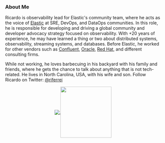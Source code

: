 ### About Me

Ricardo is observability lead for Elastic's community team, where he acts as the voice of [Elastic](https://elastic.co) at SRE, DevOps, and DataOps communities. In this role, he is responsible for developing and driving a global community and developer advocacy strategy focused on observability. With +20 years of experience, he may have learned a thing or two about distributed systems, observability, streaming systems, and databases. Before Elastic, he worked for other vendors such as [Confluent](https://www.confluent.io), [Oracle](https://www.oracle.com), [Red Hat](https://www.redhat.com), and different consulting firms.

While not working, he loves barbecuing in his backyard with his family and friends, where he gets the chance to talk about anything that is not tech-related. He lives in North Carolina, USA, with his wife and son. Follow Ricardo on Twitter: [@riferrei](https://twitter.com/riferrei)

<p align="center">
  <a href="https://github.com/riferrei?tab=repositories">
    <img
      align="center"
      src="https://github-readme-stats.vercel.app/api/top-langs/?username=riferrei&layout=compact"
    />
  </a>
  <a href="https://github.com/riferrei?tab=repositories">
    <img
      align="center"
      height="165"
      src="https://github-readme-stats.vercel.app/api?username=riferrei&count_private=true&show_icons=true&custom_title=Github%20Status&hide=issues"
    />
  </a>
</p>

